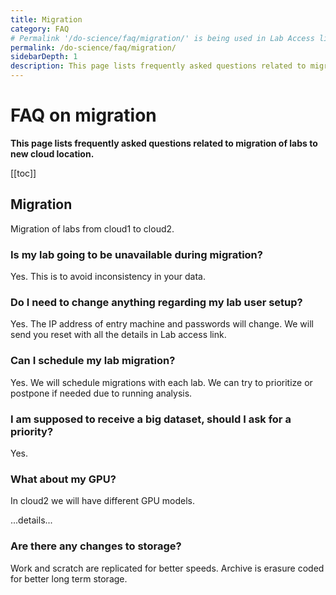 ```yaml
---
title: Migration
category: FAQ
# Permalink '/do-science/faq/migration/' is being used in Lab Access link
permalink: /do-science/faq/migration/
sidebarDepth: 1
description: This page lists frequently asked questions related to migration of labs to new cloud location.
---
```


# FAQ on migration

**This page lists frequently asked questions related to migration of labs to new cloud location.**

[[toc]]

## Migration

Migration of labs from cloud1 to cloud2.

### Is my lab going to be unavailable during migration?

Yes. This is to avoid inconsistency in your data.

### Do I need to change anything regarding my lab user setup?

Yes. The IP address of entry machine and passwords will change. We will send you reset with all the details in Lab access link.

### Can I schedule my lab migration?

Yes. We will schedule migrations with each lab. We can try to prioritize or postpone if needed due to running analysis.

### I am supposed to receive a big dataset, should I ask for a priority?

Yes.

### What about my GPU?

In cloud2 we will have different GPU models.

...details...

### Are there any changes to storage?

Work and scratch are replicated for better speeds. Archive is erasure coded for better long term storage.
